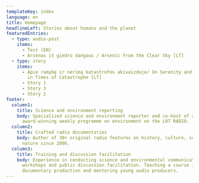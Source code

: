 ```yaml
---
templateKey: index
language: en
title: Homepage
headlineLeft: Stories about humans and the planet
featuredEntries:
  - type: audio-post
    items:
      - Test (EN)
      - Arsenas iš giedro dangaus / Arsenic From the Clear Sky [LT]
  - type: story
    items:
      - Apie ramybę ir nerimą katastrofos akivaizdoje/ On Serenity and Anxiety
        in Times of Catastrophe [LT]
      - Story 1
      - Story 3
      - Story 2
footer:
  column1:
    title: Science and environment reporting
    body: Specialized science and environment reporter and co-host of an
      award-winning weekly programme on environment on the LRT RADIO.
  column2:
    title: Crafted radio documentaries
    body: Author of 30+ original radio features on history, culture, science and
      nature since 2006.
  column3:
    title: Training and discussion facilitation
    body: Experience in conducting science and environmental communication training
      workshops and public discussion facilitation. Teaching a course in radio
      documentary production and mentoring young audio producers.
---
```

